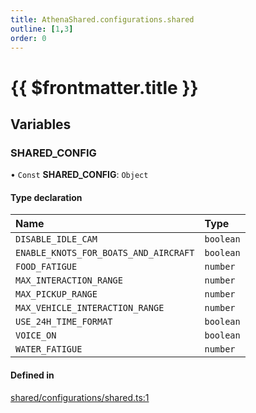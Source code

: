 ```yaml
---
title: AthenaShared.configurations.shared
outline: [1,3]
order: 0
---
```


# {{ $frontmatter.title }}


## Variables

### SHARED\_CONFIG

• `Const` **SHARED\_CONFIG**: `Object`

#### Type declaration

| Name | Type |
| :------ | :------ |
| `DISABLE_IDLE_CAM` | `boolean` |
| `ENABLE_KNOTS_FOR_BOATS_AND_AIRCRAFT` | `boolean` |
| `FOOD_FATIGUE` | `number` |
| `MAX_INTERACTION_RANGE` | `number` |
| `MAX_PICKUP_RANGE` | `number` |
| `MAX_VEHICLE_INTERACTION_RANGE` | `number` |
| `USE_24H_TIME_FORMAT` | `boolean` |
| `VOICE_ON` | `boolean` |
| `WATER_FATIGUE` | `number` |

#### Defined in

[shared/configurations/shared.ts:1](https://github.com/Stuyk/altv-athena/blob/068488b/src/core/shared/configurations/shared.ts#L1)
